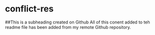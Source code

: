 # conflict-res

##This is a subheading created on Github
All of this conent added to teh readme file has been added from my remote Github repository.
